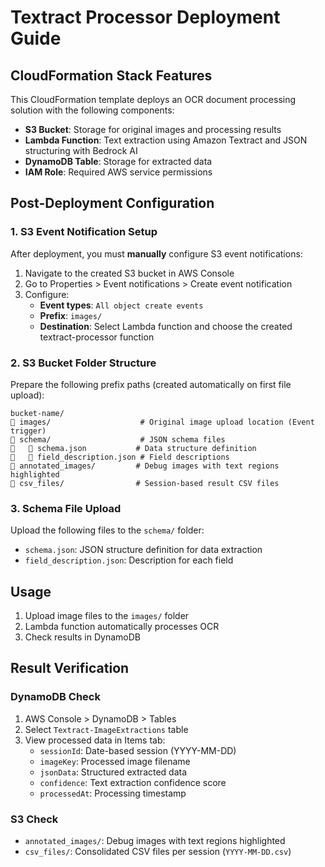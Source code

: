 # Textract Processor Deployment Guide

## CloudFormation Stack Features

This CloudFormation template deploys an OCR document processing solution with the following components:

- **S3 Bucket**: Storage for original images and processing results
- **Lambda Function**: Text extraction using Amazon Textract and JSON structuring with Bedrock AI
- **DynamoDB Table**: Storage for extracted data
- **IAM Role**: Required AWS service permissions

## Post-Deployment Configuration

### 1. S3 Event Notification Setup

After deployment, you must **manually** configure S3 event notifications:

1. Navigate to the created S3 bucket in AWS Console
2. Go to Properties > Event notifications > Create event notification
3. Configure:
   - **Event types**: `All object create events`
   - **Prefix**: `images/`
   - **Destination**: Select Lambda function and choose the created textract-processor function

### 2. S3 Bucket Folder Structure

Prepare the following prefix paths (created automatically on first file upload):

```
bucket-name/
   images/                    # Original image upload location (Event trigger)
   schema/                    # JSON schema files
      schema.json           # Data structure definition
      field_description.json # Field descriptions
   annotated_images/         # Debug images with text regions highlighted
   csv_files/                # Session-based result CSV files
```

### 3. Schema File Upload

Upload the following files to the `schema/` folder:
- `schema.json`: JSON structure definition for data extraction
- `field_description.json`: Description for each field

## Usage

1. Upload image files to the `images/` folder
2. Lambda function automatically processes OCR
3. Check results in DynamoDB

## Result Verification

### DynamoDB Check
1. AWS Console > DynamoDB > Tables
2. Select `Textract-ImageExtractions` table
3. View processed data in Items tab:
   - `sessionId`: Date-based session (YYYY-MM-DD)
   - `imageKey`: Processed image filename
   - `jsonData`: Structured extracted data
   - `confidence`: Text extraction confidence score
   - `processedAt`: Processing timestamp

### S3 Check
- `annotated_images/`: Debug images with text regions highlighted
- `csv_files/`: Consolidated CSV files per session (`YYYY-MM-DD.csv`)